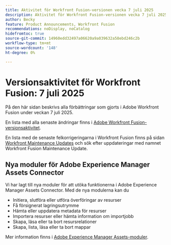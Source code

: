 ```yaml
---
title: Aktivitet för Workfront Fusion-versionen vecka 7 juli 2025
description: Aktivitet för Workfront Fusion-versionen vecka 7 juli 2025
author: Becky
feature: Product Announcements, Workfront Fusion
recommendations: noDisplay, noCatalog
hidefromtoc: true
source-git-commit: 14960edd32497a06620a9a039632a58ebd246c2b
workflow-type: tm+mt
source-wordcount: '148'
ht-degree: 0%

---
```


# Versionsaktivitet för Workfront Fusion: 7 juli 2025

På den här sidan beskrivs alla förbättringar som gjorts i Adobe Workfront Fusion under veckan 7 juli 2025.

En lista med alla senaste ändringar finns i [Adobe Workfront Fusion-versionsaktivitet](/help/workfront-fusion/fusion-product-releases/fusion-release-activity.md).

En lista med de senaste felkorrigeringarna i Workfront Fusion finns på sidan [Workfront Maintenance Updates](https://experienceleague.adobe.com/en/docs/workfront-known-issues/releases/current-updates) och sök efter uppdateringar med namnet Workfront Fusion Maintenance Update.

## Nya moduler för Adobe Experience Manager Assets Connector

Vi har lagt till nya moduler för att utöka funktionerna i Adobe Experience Manager Assets Connector. Med de nya modulerna kan du

* Initiera, slutföra eller utföra överföringar av resurser
* Få försignerat lagringsutrymme
* Hämta eller uppdatera metadata för resurser
* Importera resurser eller hämta information om importjobb
* Skapa, läsa eller ta bort resursrelationer
* Skapa, lista, läsa eller ta bort mappar

Mer information finns i [Adobe Experience Manager Assets-moduler](/help/workfront-fusion/references/apps-and-modules/adobe-connectors/aem-assets-modules.md).
